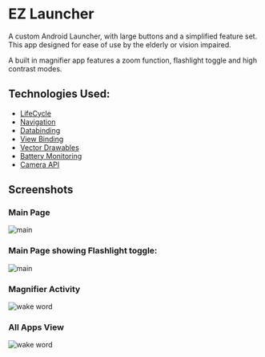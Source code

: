 # EZ Launcher

A custom Android Launcher, with large buttons and a simplified feature set.  This app designed for ease of use by the elderly or vision impaired.

A built in magnifier app features a zoom function, flashlight toggle and high contrast modes.


## Technologies Used:

- [LifeCycle](https://developer.android.com/topic/libraries/architecture/lifecycle)
- [Navigation](https://developer.android.com/guide/navigation)
- [Databinding](https://developer.android.com/topic/libraries/data-binding)
- [View Binding](https://developer.android.com/topic/libraries/view-binding)
- [Vector Drawables](https://developer.android.com/guide/topics/graphics/vector-drawable-resources)
- [Battery Monitoring](https://developer.android.com/training/monitoring-device-state/battery-monitoring)
- [Camera API](https://developer.android.com/guide/topics/media/camera)

## Screenshots

### Main Page
![main](screenshots/home1.png)

### Main Page showing Flashlight toggle:
![main](screenshots/home2.png)

### Magnifier Activity
![wake word](screenshots/mag1.png)

### All Apps View
![wake word](screenshots/apps.png)
